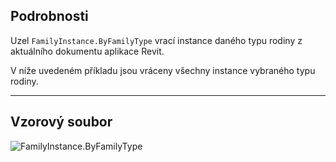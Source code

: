 ## Podrobnosti
Uzel `FamilyInstance.ByFamilyType` vrací instance daného typu rodiny z aktuálního dokumentu aplikace Revit.

V níže uvedeném příkladu jsou vráceny všechny instance vybraného typu rodiny.

___
## Vzorový soubor

![FamilyInstance.ByFamilyType](./Revit.Elements.FamilyInstance.ByFamilyType_img.jpg)
